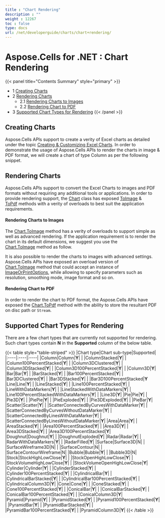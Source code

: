```yaml
---
title : "Chart Rendering" 
description : "" 
weight : 12267 
toc : false
type: docs
url: /net/developerguide/charts/chart+rendering/
---
```


# Aspose.Cells for .NET : Chart Rendering


{{< panel title="Contents Summary" style="primary" >}}
*   1 [Creating Charts](#creating-charts)
*   2 [Rendering Charts](#rendering-charts)
    *   2.1 [Rendering Charts to Images](#rendering-charts-to-images)
    *   2.2 [Rendering Chart to PDF](#rendering-chart-to-pdf)
*   3 [Supported Chart Types for Rendering](#supported-chart-types-for-rendering)
{{< /panel >}}
 

## Creating Charts

Aspose.Cells APIs support to create a verity of Excel charts as detailed under the topic [Creating & Customizing Excel Charts](https://docs2.aspose.com/cells/net/developerguide/charts/creating+and+customizing+charts). In order to demonstrate the usage of Aspose.Cells APIs to render the charts in image & PDF format, we will create a chart of type Column as per the following snippet.

## Rendering Charts

Aspose.Cells APIs support to convert the Excel Charts to images and PDF formats without requiring any additional tools or applications. In order to provide rendering support, the [Chart](https://apireference.aspose.com/cells/net/aspose.cells.charts/chart) class has exposed [ToImage](https://apireference.aspose.com/cells/net/aspose.cells.charts/chart/methods/toimage/index) & [ToPdf](https://apireference.aspose.com/cells/net/aspose.cells.charts/chart/methods/topdf/index) methods with a verity of overloads to best suit the application requirements.

#### Rendering Charts to Images

The [Chart.ToImage](https://apireference.aspose.com/cells/net/aspose.cells.charts/chart/methods/toimage/index) method has a verity of overloads to support simple as well as advanced rendering. If the application requirement is to render the chart in its default dimensions, we suggest you use the [Chart.ToImage](https://apireference.aspose.com/cells/net/aspose.cells.charts/chart/methods/toimage/index) method as follow.

It is also possible to render the charts to images with advanced settings. Aspose.Cells APIs have exposed an overload version of [Chart.ToImage](https://apireference.aspose.com/cells/net/aspose.cells.charts/chart/methods/toimage/index) method that could accept an instance of [ImageOrPrintOptions](https://apireference.aspose.com/cells/net/aspose.cells.rendering/imageorprintoptions), while allowing to specify parameters such as resolution, smoothing mode, image format and so on.

#### Rendering Chart to PDF

In order to render the chart to PDF format, the Aspose.Cells APIs have exposed the [Chart.ToPdf](https://apireference.aspose.com/cells/net/aspose.cells.charts/chart/methods/topdf/index) method with the ability to store the resultant PDF on disc path or `Stream`.

## Supported Chart Types for Rendering

There are a few chart types that are currently not supported for rendering. Such chart types contain **N** in the **Supported** column of the below table.

{{< table style="table-striped" >}}
|Chart type|Chart sub-type|Supported|
|:----|:----|:----|
|Column|Column|**Y**|
| |ColumnStacked|**Y**|
| |Column100PercentStacked|**Y**|
| |Column3DClustered|**Y**|
| |Column3DStacked|**Y**|
| |Column3D100PercentStacked|**Y**|
| |Column3D|**Y**|
|Bar|Bar|**Y**|
| |BarStacked|**Y**|
| |Bar100PercentStacked|**Y**|
| |Bar3DClustered|**Y**|
| |Bar3DStacked|**Y**|
| |Bar3D100PercentStacked|**Y**
|Line|Line|**Y**|
| |LineStacked|**Y**|
| |Line100PercentStacked|**Y**|
| |LineWithDataMarkers|**Y**|
| |LineStackedWithDataMarkers|**Y**|
| |Line100PercentStackedWithDataMarkers|**Y**|
| |Line3D|**Y**|
|Pie|Pie|**Y**|
| |Pie3D|**Y**|
| |PiePie|**Y**|
| |PieExploded|**Y**|
| |Pie3DExploded|**Y**|
| |PieBar|**Y**|
|Scatter|Scatter|**Y**|
| |ScatterConnectedByCurvesWithDataMarker|**Y**|
| |ScatterConnectedByCurvesWithoutDataMarker|**Y**|
| |ScatterConnectedByLinesWithDataMarker|**Y**|
| |ScatterConnectedByLinesWithoutDataMarker|**Y**|
|Area|Area|**Y**|
| |AreaStacked|**Y**|
| |Area100PercentStacked|**Y**|
| |Area3D|**Y**|
| |Area3DStacked|**Y**|
| |Area3D100PercentStacked|**Y**|
|Doughnut|Doughnut|**Y**|
| |DoughnutExploded|**Y**|
|Radar|Radar|**Y**|
| |RadarWithDataMarkers|**Y**|
| |RadarFilled|**Y**|
|Surface|Surface3D|N|
| |SurfaceWireframe3D|N|
| |SurfaceContour|N|
| |SurfaceContourWireframe|N|
|Bubble|Bubble|**Y**|
| |Bubble3D|N|
|Stock|StockHighLowClose|**Y**|
| |StockOpenHighLowClose|**Y**|
| |StockVolumeHighLowClose|**Y**|
| |StockVolumeOpenHighLowClose|**Y**|
|Cylinder|Cylinder|**Y**|
| |CylinderStacked|**Y**|
| |Cylinder100PercentStacked|**Y**|
| |CylindricalBar|**Y**|
| |CylindricalBarStacked|**Y**|
| |CylindricalBar100PercentStacked|**Y**|
| |CylindricalColumn3D|**Y**|
|Cone|Cone|**Y**|
| |ConeStacked|**Y**|
| |Cone100PercentStacked|**Y**|
| |ConicalBar|**Y**|
| |ConicalBarStacked|**Y**|
| |ConicalBar100PercentStacked|**Y**|
| |ConicalColumn3D|**Y**|
|Pyramid|Pyramid|**Y**|
| |PyramidStacked|**Y**|
| |Pyramid100PercentStacked|**Y**|
| |PyramidBar|**Y**|
| |PyramidBarStacked|**Y**|
| |PyramidBar100PercentStacked|**Y**|
| |PyramidColumn3D|**Y**|
{{< /table >}}

